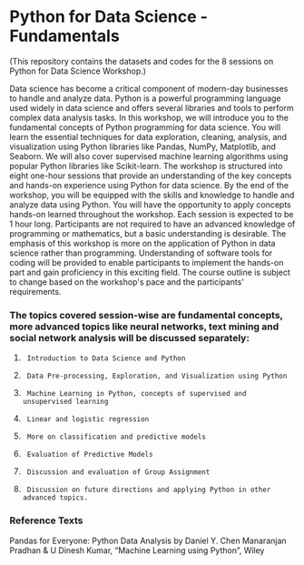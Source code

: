 # Python for Data Science - Fundamentals
(This repository contains the datasets and codes for the 8 sessions on Python for Data Science Workshop.)

Data science has become a critical component of modern-day businesses to handle and analyze data. Python is a powerful programming language used widely in data science and offers several libraries and tools to perform complex data analysis tasks.
In this workshop, we will introduce you to the fundamental concepts of Python programming for data science. You will learn the essential techniques for data exploration, cleaning, analysis, and visualization using Python libraries like Pandas, NumPy, Matplotlib, and Seaborn. We will also cover supervised machine learning algorithms using popular Python libraries like Scikit-learn. The workshop is structured into eight one-hour sessions that provide an understanding of the key concepts and hands-on experience using Python for data science.
By the end of the workshop, you will be equipped with the skills and knowledge to handle and analyze data using Python. You will have the opportunity to apply concepts hands-on learned throughout the workshop. Each session is expected to be 1 hour long. Participants are not required to have an advanced knowledge of programming or mathematics, but a basic understanding is desirable. The emphasis of this workshop is more on the application of Python in data science rather than programming. Understanding of software tools for coding will be provided to enable participants to implement the hands-on part and gain proficiency in this exciting field. The course outline is subject to change based on the workshop's pace and the participants' requirements.


### The topics covered session-wise are fundamental concepts, more advanced topics like neural networks, text mining and social network analysis will be discussed separately:
1.		Introduction to Data Science and Python
2.		Data Pre-processing, Exploration, and Visualization using Python	
3.		Machine Learning in Python, concepts of supervised and unsupervised learning	
4.		Linear and logistic regression
5.		More on classification and predictive models
6.		Evaluation of Predictive Models	
7.		Discussion and evaluation of Group Assignment
8.		Discussion on future directions and applying Python in other advanced topics.

### Reference Texts
Pandas for Everyone: Python Data Analysis by Daniel Y. Chen
Manaranjan Pradhan & U Dinesh Kumar, “Machine Learning using Python”, Wiley
